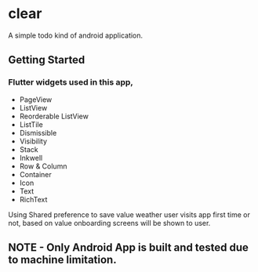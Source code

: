 # clear

A simple todo kind of android application.

## Getting Started

### **Flutter widgets used in this app,**
- PageView
- ListView
- Reorderable ListView
- ListTile
- Dismissible
- Visibility
- Stack
- Inkwell
- Row & Column
- Container
- Icon
- Text
- RichText


Using Shared preference to save value weather user visits app first time or not,
based on value onboarding screens will be shown to user.

## NOTE - Only Android App is built and tested due to machine limitation.
